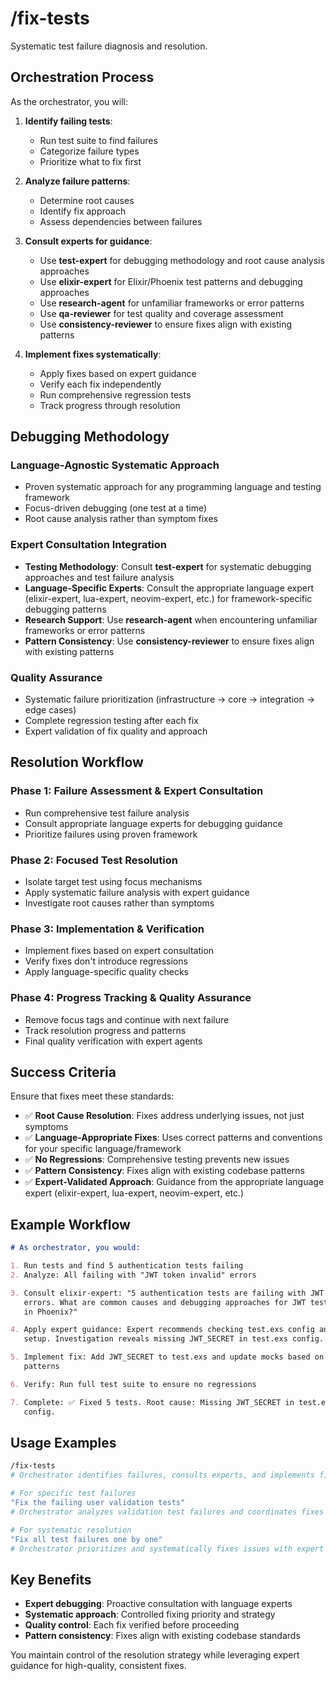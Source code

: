 # /fix-tests

Systematic test failure diagnosis and resolution.

## Orchestration Process

As the orchestrator, you will:

1. **Identify failing tests**:

   - Run test suite to find failures
   - Categorize failure types
   - Prioritize what to fix first

2. **Analyze failure patterns**:

   - Determine root causes
   - Identify fix approach
   - Assess dependencies between failures

3. **Consult experts for guidance**:

   - Use **test-expert** for debugging methodology and root cause analysis
     approaches
   - Use **elixir-expert** for Elixir/Phoenix test patterns and debugging
     approaches
   - Use **research-agent** for unfamiliar frameworks or error patterns
   - Use **qa-reviewer** for test quality and coverage assessment
   - Use **consistency-reviewer** to ensure fixes align with existing patterns

4. **Implement fixes systematically**:
   - Apply fixes based on expert guidance
   - Verify each fix independently
   - Run comprehensive regression tests
   - Track progress through resolution

## Debugging Methodology

### **Language-Agnostic Systematic Approach**

- Proven systematic approach for any programming language and testing framework
- Focus-driven debugging (one test at a time)
- Root cause analysis rather than symptom fixes

### **Expert Consultation Integration**

- **Testing Methodology**: Consult **test-expert** for systematic debugging
  approaches and test failure analysis
- **Language-Specific Experts**: Consult the appropriate language expert
  (elixir-expert, lua-expert, neovim-expert, etc.) for framework-specific
  debugging patterns
- **Research Support**: Use **research-agent** when encountering unfamiliar
  frameworks or error patterns
- **Pattern Consistency**: Use **consistency-reviewer** to ensure fixes align
  with existing patterns

### **Quality Assurance**

- Systematic failure prioritization (infrastructure → core → integration → edge
  cases)
- Complete regression testing after each fix
- Expert validation of fix quality and approach

## Resolution Workflow

### Phase 1: Failure Assessment & Expert Consultation

- Run comprehensive test failure analysis
- Consult appropriate language experts for debugging guidance
- Prioritize failures using proven framework

### Phase 2: Focused Test Resolution

- Isolate target test using focus mechanisms
- Apply systematic failure analysis with expert guidance
- Investigate root causes rather than symptoms

### Phase 3: Implementation & Verification

- Implement fixes based on expert consultation
- Verify fixes don't introduce regressions
- Apply language-specific quality checks

### Phase 4: Progress Tracking & Quality Assurance

- Remove focus tags and continue with next failure
- Track resolution progress and patterns
- Final quality verification with expert agents

## Success Criteria

Ensure that fixes meet these standards:

- ✅ **Root Cause Resolution**: Fixes address underlying issues, not just
  symptoms
- ✅ **Language-Appropriate Fixes**: Uses correct patterns and conventions for
  your specific language/framework
- ✅ **No Regressions**: Comprehensive testing prevents new issues
- ✅ **Pattern Consistency**: Fixes align with existing codebase patterns
- ✅ **Expert-Validated Approach**: Guidance from the appropriate language
  expert (elixir-expert, lua-expert, neovim-expert, etc.)

## Example Workflow

```markdown
# As orchestrator, you would:

1. Run tests and find 5 authentication tests failing
2. Analyze: All failing with "JWT token invalid" errors

3. Consult elixir-expert: "5 authentication tests are failing with JWT token
   errors. What are common causes and debugging approaches for JWT test failures
   in Phoenix?"

4. Apply expert guidance: Expert recommends checking test.exs config and mock
   setup. Investigation reveals missing JWT_SECRET in test.exs config.

5. Implement fix: Add JWT_SECRET to test.exs and update mocks based on expert
   patterns

6. Verify: Run full test suite to ensure no regressions

7. Complete: ✅ Fixed 5 tests. Root cause: Missing JWT_SECRET in test.exs
   config.
```

## Usage Examples

```bash
/fix-tests
# Orchestrator identifies failures, consults experts, and implements fixes

# For specific test failures
"Fix the failing user validation tests"
# Orchestrator analyzes validation test failures and coordinates fixes with expert guidance

# For systematic resolution
"Fix all test failures one by one"
# Orchestrator prioritizes and systematically fixes issues with expert consultation
```

## Key Benefits

- **Expert debugging**: Proactive consultation with language experts
- **Systematic approach**: Controlled fixing priority and strategy
- **Quality control**: Each fix verified before proceeding
- **Pattern consistency**: Fixes align with existing codebase standards

You maintain control of the resolution strategy while leveraging expert guidance
for high-quality, consistent fixes.
